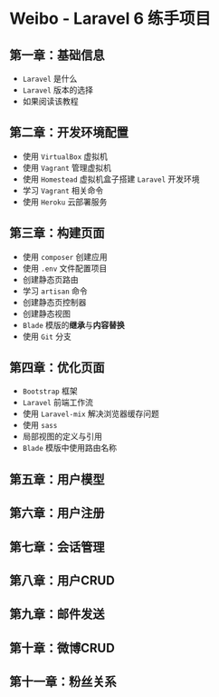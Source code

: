 # Weibo - Laravel 6 练手项目

## 第一章：基础信息

* `Laravel` 是什么
* `Laravel` 版本的选择
* 如果阅读该教程

## 第二章：开发环境配置

* 使用 `VirtualBox` 虚拟机
* 使用 `Vagrant` 管理虚拟机  
* 使用 `Homestead` 虚拟机盒子搭建 `Laravel` 开发环境
* 学习 `Vagrant` 相关命令
* 使用 `Heroku` 云部署服务

## 第三章：构建页面

* 使用 `composer` 创建应用
* 使用 `.env` 文件配置项目
* 创建静态页路由
* 学习 `artisan` 命令
* 创建静态页控制器
* 创建静态视图
* `Blade` 模版的**继承**与**内容替换**
* 使用 `Git` 分支

## 第四章：优化页面

* `Bootstrap` 框架
* `Laravel` 前端工作流
* 使用 `Laravel-mix` 解决浏览器缓存问题
* 使用 `sass`
* 局部视图的定义与引用
* `Blade` 模版中使用路由名称


## 第五章：用户模型
## 第六章：用户注册
## 第七章：会话管理
## 第八章：用户CRUD
## 第九章：邮件发送
## 第十章：微博CRUD
## 第十一章：粉丝关系




